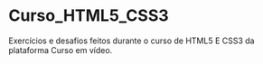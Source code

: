 # Curso_HTML5_CSS3
Exercícios e desafios feitos durante o curso de HTML5 E CSS3 da plataforma Curso em vídeo.
